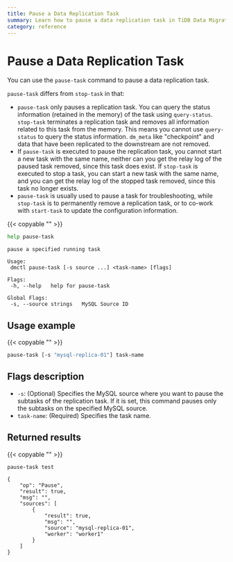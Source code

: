 ```yaml
---
title: Pause a Data Replication Task
summary: Learn how to pause a data replication task in TiDB Data Migration.
category: reference
---
```


# Pause a Data Replication Task

You can use the `pause-task` command to pause a data replication task.

`pause-task` differs from `stop-task` in that:

- `pause-task` only pauses a replication task. You can query the status information (retained in the memory) of the task using `query-status`. `stop-task` terminates a replication task and removes all information related to this task from the memory. This means you cannot use `query-status` to query the status information. `dm_meta` like "checkpoint" and data that have been replicated to the downstream are not removed.
- If `pause-task` is executed to pause the replication task, you cannot start a new task with the same name, neither can you get the relay log of the paused task removed, since this task does exist. If `stop-task` is executed to stop a task, you can start a new task with the same name, and you can get the relay log of the stopped task removed, since this task no longer exists.
- `pause-task` is usually used to pause a task for troubleshooting, while `stop-task` is to permanently remove a replication task, or to co-work with `start-task` to update the configuration information.

{{< copyable "" >}}

```bash
help pause-task
```

```
pause a specified running task

Usage:
 dmctl pause-task [-s source ...] <task-name> [flags]

Flags:
 -h, --help   help for pause-task

Global Flags:
 -s, --source strings   MySQL Source ID
```

## Usage example

{{< copyable "" >}}

```bash
pause-task [-s "mysql-replica-01"] task-name
```

## Flags description

- `-s`: (Optional) Specifies the MySQL source where you want to pause the subtasks of the replication task. If it is set, this command pauses only the subtasks on the specified MySQL source.
- `task-name`: (Required) Specifies the task name.

## Returned results

{{< copyable "" >}}

```bash
pause-task test
```

```
{
    "op": "Pause",
    "result": true,
    "msg": "",
    "sources": [
        {
            "result": true,
            "msg": "",
            "source": "mysql-replica-01",
            "worker": "worker1"
        }
    ]
}
```
